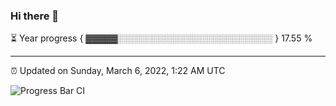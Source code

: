 ### Hi there 👋

⏳ Year progress { ▓▓▓▓▓░░░░░░░░░░░░░░░░░░░░░░░░░ } 17.55 %

---

⏰ Updated on Sunday, March 6, 2022, 1:22 AM UTC

![Progress Bar CI](https://github.com/arthurbuhl/arthurbuhl/workflows/Progress%20Bar%20CI/badge.svg)

